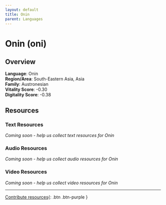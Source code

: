 ```yaml
---
layout: default
title: Onin
parent: Languages
---
```


# Onin (oni)

## Overview

**Language**: Onin  
**Region/Area**: South-Eastern Asia, Asia  
**Family**: Austronesian  
**Vitality Score**: -0.30  
**Digitality Score**: -0.38  

## Resources

### Text Resources
*Coming soon - help us collect text resources for Onin*

### Audio Resources
*Coming soon - help us collect audio resources for Onin*

### Video Resources
*Coming soon - help us collect video resources for Onin*

---

[Contribute resources](https://fairtrain.github.io/){: .btn .btn-purple }
